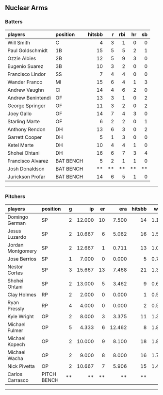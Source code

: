 ## Nuclear Arms

### Batters

 
|players           |position  | hitsbb|  r| rbi| hr| sb| 
|:-----------------|:---------|------:|--:|---:|--:|--:| 
|Will Smith        |C         |      4|  3|   1|  0|  0| 
|Paul Goldschmidt  |1B        |     15|  5|   5|  2|  1| 
|Ozzie Albies      |2B        |     12|  5|   9|  3|  0| 
|Eugenio Suarez    |3B        |     10|  3|   2|  0|  0| 
|Francisco Lindor  |SS        |      7|  4|   4|  0|  0| 
|Wander Franco     |MI        |     15|  6|   4|  1|  3| 
|Andrew Vaughn     |CI        |     14|  4|   6|  2|  0| 
|Andrew Benintendi |OF        |     13|  3|   1|  0|  2| 
|George Springer   |OF        |     11|  3|   2|  0|  2| 
|Joey Gallo        |OF        |     14|  7|   4|  3|  0| 
|Starling Marte    |OF        |      6|  2|   2|  0|  1| 
|Anthony Rendon    |DH        |     13|  6|   3|  0|  2| 
|Garrett Cooper    |DH        |      5|  1|   3|  0|  0| 
|Ketel Marte       |DH        |     10|  4|   4|  1|  0| 
|Shohei Ohtani     |DH        |     16|  6|   7|  3|  4| 
|Francisco Alvarez |BAT BENCH |      5|  2|   1|  1|  0| 
|Josh Donaldson    |BAT BENCH |     **| **|  **| **| **| 
|Jurickson Profar  |BAT BENCH |     14|  6|   5|  1|  0| 


* * *

### Pitchers

 
|players           |position    |  g|     ip| er|    era| hitsbb|  whip| so|  w| sv| 
|:-----------------|:-----------|--:|------:|--:|------:|------:|-----:|--:|--:|--:| 
|Domingo German    |SP          |  2| 12.000| 10|  7.500|     14| 1.167| 14|  1|  0| 
|Jesus Luzardo     |SP          |  2| 10.667|  6|  5.062|     16| 1.500| 12|  0|  0| 
|Jordan Montgomery |SP          |  2| 12.667|  1|  0.711|     13| 1.026| 13|  0|  0| 
|Jose Berrios      |SP          |  1|  7.000|  0|  0.000|      5| 0.714|  9|  1|  0| 
|Nestor Cortes     |SP          |  3| 15.667| 13|  7.468|     21| 1.340| 20|  1|  0| 
|Shohei Ohtani     |SP          |  2| 13.000|  5|  3.462|      9| 0.692| 19|  2|  0| 
|Clay Holmes       |RP          |  2|  2.000|  0|  0.000|      1| 0.500|  3|  0|  0| 
|Ryan Pressly      |RP          |  4|  4.000|  0|  0.000|      2| 0.500|  2|  0|  3| 
|Kyle Wright       |OP          |  2|  8.000|  3|  3.375|     11| 1.375|  8|  0|  0| 
|Michael Fulmer    |OP          |  5|  4.333|  6| 12.462|      8| 1.846|  5|  0|  0| 
|Michael Kopech    |OP          |  2| 10.000|  9|  8.100|     18| 1.800| 13|  0|  0| 
|Michael Wacha     |OP          |  2|  9.000|  8|  8.000|     16| 1.778|  8|  0|  0| 
|Nick Pivetta      |OP          |  2| 10.667|  7|  5.906|     15| 1.406| 12|  1|  0| 
|Carlos Carrasco   |PITCH BENCH | **|     **| **|     **|     **|    **| **| **| **| 


* * *


